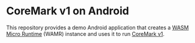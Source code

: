 CoreMark v1 on Android
======================

This repository provides a demo Android application that creates a [WASM Micro
Runtime](https://github.com/bytecodealliance/wasm-micro-runtime) (WAMR)
instance and uses it to run [CoreMark
v1](https://github.com/wasm3/wasm-coremark).

